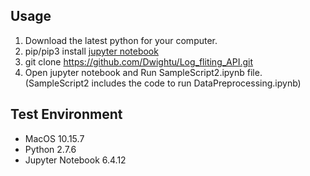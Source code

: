 ## Usage
1. Download the latest python for your computer.
2. pip/pip3 install <a href="https://jupyter.org/">jupyter notebook</a>
3. git clone https://github.com/Dwightu/Log_fliting_API.git
4. Open jupyter notebook and Run SampleScript2.ipynb file. (SampleScript2 includes the code to run DataPreprocessing.ipynb)

## Test Environment
- MacOS 10.15.7
- Python 2.7.6
- Jupyter Notebook 6.4.12